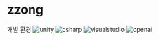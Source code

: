 # zzong
개발 환경
<img alt="unity" src ="https://img.shields.io/badge/unity-FFFFFF.svg?&style=for-the-badge&logo=unity&logoColor=white"/>
<img alt="csharp" src ="https://img.shields.io/badge/csharp-512BD4.svg?&style=for-the-badge&logo=csharp&logoColor=white"/>
<img alt="visualstudio" src ="https://img.shields.io/badge/visualstudio-5C2D91.svg?&style=for-the-badge&logo=visualstudio&logoColor=white"/>
<img alt="openai" src ="https://img.shields.io/badge/openaio-412991.svg?&style=for-the-badge&logo=openai&logoColor=white"/>
